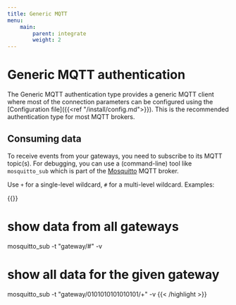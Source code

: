 ```yaml
---
title: Generic MQTT
menu:
    main:
        parent: integrate
        weight: 2
---
```


# Generic MQTT authentication

The Generic MQTT authentication type provides a generic MQTT client where most
of the connection parameters can be configured using the
[Configuration file]({{<ref "/install/config.md">}}). This is the
recommended authentication type for most MQTT brokers.

## Consuming data

To receive events from your gateways, you need to subscribe to its MQTT topic(s).
For debugging, you can use a (command-line) tool like `mosquitto_sub`
which is part of the [Mosquitto](http://mosquitto.org/) MQTT broker.

Use ``+`` for a single-level wildcard, ``#`` for a multi-level wildcard.
Examples:

{{<highlight bash>}}
# show data from all gateways 
mosquitto_sub -t "gateway/#" -v

# show all data for the given gateway
mosquitto_sub -t "gateway/0101010101010101/+" -v
{{< /highlight >}}